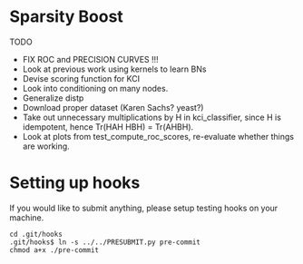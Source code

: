 Sparsity Boost
==============

TODO
- FIX ROC and PRECISION CURVES !!!
- Look at previous work using kernels to learn BNs
- Devise scoring function for KCI
- Look into conditioning on many nodes.
- Generalize distp
- Download proper dataset (Karen Sachs? yeast?)
- Take out unnecessary multiplications by H in kci_classifier, since H is idempotent, hence Tr(HAH HBH) = Tr(AHBH).
- Look at plots from test_compute_roc_scores, re-evaluate whether things are working.

Setting up hooks
================
If you would like to submit anything, please setup testing hooks on your machine.

    cd .git/hooks
    .git/hooks$ ln -s ../../PRESUBMIT.py pre-commit
    chmod a+x ./pre-commit
